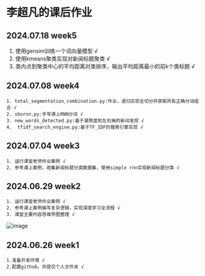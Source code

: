 # 李超凡的课后作业

## 2024.07.18 week5
1. 使用gensim训练一个词向量模型 √
2. 使用kmeans聚类实现对新闻标题聚类 √
3. 类内点到聚类中心的平均距离对类排序，输出平均距离最小的前k个类标题 √


## 2024.07.08 week4
    1. total_segmentation_combination.py:作业，递归实现全切分并获取所有正确分词组合 √
    2. sbornn.py:手写课上RNN分词 √
    3. new_words_detected.py:基于凝聚度和左右熵的新词发现 √
    4.  tfidf_search_engine.py:基于TF_IDF的搜索引擎实现 √


## 2024.07.04 week3
    1. 运行课堂老师作业案例 √
    2. 参考课上案例，收集新闻标题分类数据集，使用simple rnn实现新闻标题分类 √


## 2024.06.29 week2
    1. 运行课堂老师作业案例 √
    2. 参考课上案例编写复杂逻辑，实现深度学习全流程 √
    3. 课堂主要内容思维导图整理 √
![image](https://github.com/ChaofanLi/SXLNLP/assets/162019957/eec5cba4-7b91-4091-b77d-eee7c48a2864)


## 2024.06.26 week1
    1.准备开发环境 √
    2.配置github，并提交个人文件夹 √
